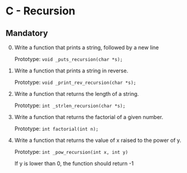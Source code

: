 #  C - Recursion

## Mandatory

0. Write a function that prints a string, followed by a new line

	Prototype: <code>void _puts_recursion(char *s);</code>

1. Write a function that prints a string in reverse.

	Prototype: <code>void _print_rev_recursion(char *s);</code>

2. Write a function that returns the length of a string.

	Prototype: <code>int _strlen_recursion(char *s);</code>

3. Write a function that returns the factorial of a given number.

	Prototype: <code>int factorial(int n);</code>

4. Write a function that returns the value of x raised to the power of y.

	Prototype: <code/>int _pow_recursion(int x, int y)</code>

	If y is lower than 0, the function should return -1
